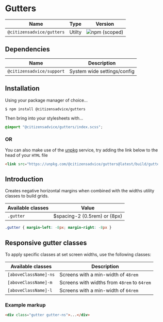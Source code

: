 # Gutters

| Name                      | Type   | Version                                                                   |
|---------------------------|--------|---------------------------------------------------------------------------|
| `@citizensadvice/gutters` | Utilty | ![npm (scoped)](https://img.shields.io/npm/v/@citizensadvice/gutters.svg) |


## Dependencies

| Name                      | Description                 |
|---------------------------|-----------------------------|
| `@citizensadvice/support` | System wide settings/config |

## Installation

Using your package manager of choice...

```shell
$ npm install @citizensadvice/gutters
```

Then bring into your stylesheets with...

```scss
@import "@citizensadvice/gutters/index.scss";
```

### OR

You can also make use of the [unpkg](https://unpkg.com) service, try adding the link below to the head of your `HTML` file

```html
<link src="https://unpkg.com/@citizensadvice/gutters@latest/build/gutters.css" />
```

## Introduction

Creates negative horizontal margins when combined with the widths utility classes to build grids.

| Available classes | Value                        |
|-------------------|------------------------------|
| `.gutter`         | $spacing-2 (0.5rem) or (8px) |

```css
.gutter { margin-left: -8px; margin-right: -8px }
```

## Responsive gutter classes

To apply specific classes at set screen widths, use the following classes:

| Available classes     | Description                                 |
|-----------------------|---------------------------------------------|
| `[aboveClassName]-ns` | Screens with a min-width of `48rem`         |
| `[aboveClassName]-m`  | Screens with widths from `48rem` to `64rem` |
| `[aboveClassName]-l`  | Screens with a min-width of `64rem`         |


### Example markup

```html
<div class="gutter gutter-ns">...</div>
```